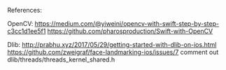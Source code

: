 References:

OpenCV:
https://medium.com/@yiweini/opencv-with-swift-step-by-step-c3cc1d1ee5f1
https://github.com/pharosproduction/Swift-with-OpenCV

Dlib:
http://prabhu.xyz/2017/05/29/getting-started-with-dlib-on-ios.html
https://github.com/zweigraf/face-landmarking-ios/issues/7
comment out dlib/threads/threads_kernel_shared.h
